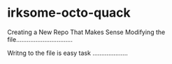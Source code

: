 # irksome-octo-quack
Creating a New Repo
That Makes Sense
Modifying the file................................


Writng to the file is easy task ....................

